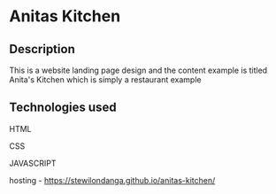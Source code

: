 # Anitas Kitchen

## Description
This is a website landing page design and the content example is titled Anita's Kitchen which is simply a restaurant example

## Technologies used
HTML

CSS

JAVASCRIPT

hosting - https://stewilondanga.github.io/anitas-kitchen/
